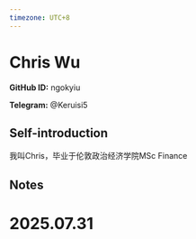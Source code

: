 ```yaml
---
timezone: UTC+8
---
```


# Chris Wu

**GitHub ID:** ngokyiu

**Telegram:** @Keruisi5

## Self-introduction

我叫Chris，毕业于伦敦政治经济学院MSc Finance

## Notes

<!-- Content_START -->

# 2025.07.31


<!-- Content_END -->

